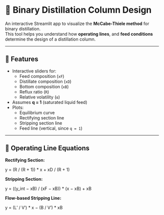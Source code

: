 # 🧪 Binary Distillation Column Design

An interactive Streamlit app to visualize the **McCabe-Thiele method** for binary distillation.  
This tool helps you understand how **operating lines**, and **feed conditions** determine the design of a distillation column.

---

## 📌 Features

- Interactive sliders for:
  - Feed composition (`xF`)
  - Distillate composition (`xD`)
  - Bottom composition (`xB`)
  - Reflux ratio (`R`)
  - Relative volatility (`α`)
- Assumes **q = 1** (saturated liquid feed)
- Plots:
  - Equilibrium curve
  - Rectifying section line
  - Stripping section line
  - Feed line (vertical, since `q = 1`)
  

---

## 🧮 Operating Line Equations

**Rectifying Section:**

y = (R / (R + 1)) * x + xD / (R + 1)


**Stripping Section:**

y = ((y_int − xB) / (xF − xB)) * (x − xB) + xB


**Flow-based Stripping Line:**

y = (L′ / V′) * x − (B / V′) * xB
